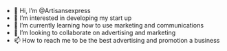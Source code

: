 - 👋 Hi, I’m @Artisansexpress
- 👀 I’m interested in developing my start up
- 🌱 I’m currently learning how to use marketing and communications 
- 💞️ I’m looking to collaborate on advertising and marketing 
- 📫 How to reach me to be the best advertising and promotion a business 

<!---
Artisansexpress/Artisansexpress is a ✨ special ✨ repository because its `README.md` (this file) appears on your GitHub profile.
You can click the Preview link to take a look at your changes.
--->
